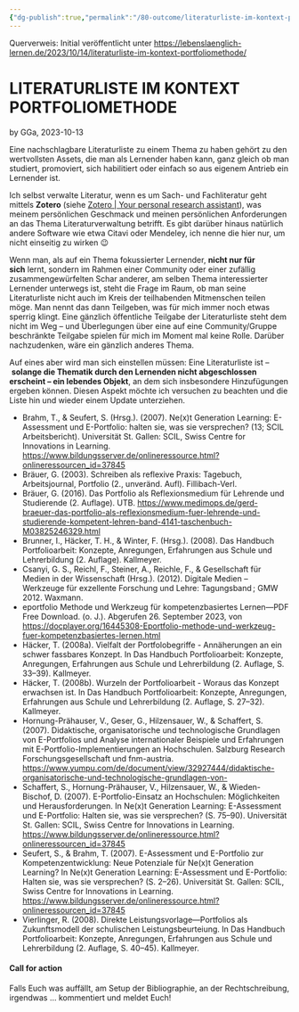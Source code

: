 ```yaml
---
{"dg-publish":true,"permalink":"/80-outcome/literaturliste-im-kontext-portfoliomethode/","tags":["class/outcome"],"noteIcon":""}
---
```


Querverweis: Initial veröffentlicht unter https://lebenslaenglich-lernen.de/2023/10/14/literaturliste-im-kontext-portfoliomethode/
# LITERATURLISTE IM KONTEXT PORTFOLIOMETHODE
by GGa, 2023-10-13

Eine nachschlagbare Literaturliste zu einem Thema zu haben gehört zu den wertvollsten Assets, die man als Lernender haben kann, ganz gleich ob man studiert, promoviert, sich habilitiert oder einfach so aus eigenem Antrieb ein Lernender ist.

Ich selbst verwalte Literatur, wenn es um Sach- und Fachliteratur geht mittels **Zotero** (siehe [Zotero | Your personal research assistant](https://www.zotero.org/)), was meinem persönlichen Geschmack und meinen persönlichen Anforderungen an das Thema Literaturverwaltung betrifft. Es gibt darüber hinaus natürlich andere Software wie etwa Citavi oder Mendeley, ich nenne die hier nur, um nicht einseitig zu wirken 😉

Wenn man, als auf ein Thema fokussierter Lernender, **nicht nur für sich** lernt, sondern im Rahmen einer Community oder einer zufällig zusammengewürfelten Schar anderer, am selben Thema interessierter Lernender unterwegs ist, steht die Frage im Raum, ob man seine Literaturliste nicht auch im Kreis der teilhabenden Mitmenschen teilen möge. Man nennt das dann Teilgeben, was für mich immer noch etwas sperrig klingt. Eine gänzlich öffentliche Teilgabe der Literaturliste steht dem nicht im Weg – und Überlegungen über eine auf eine Community/Gruppe beschränkte Teilgabe spielen für mich im Moment mal keine Rolle. Darüber nachzudenken, wäre ein gänzlich anderes Thema.

Auf eines aber wird man sich einstellen müssen: Eine Literaturliste ist – **solange die Thematik durch den Lernenden nicht abgeschlossen erscheint – ein lebendes Objekt**, an dem sich insbesondere Hinzufügungen ergeben können. Diesen Aspekt möchte ich versuchen zu beachten und die Liste hin und wieder einem Update unterziehen.

- Brahm, T., & Seufert, S. (Hrsg.). (2007). Ne(x)t Generation Learning: E-Assessment und E-Portfolio: halten sie, was sie versprechen? (13; SCIL Arbeitsbericht). Universität St. Gallen: SCIL, Swiss Centre for Innovations in Learning. https://www.bildungsserver.de/onlineressource.html?onlineressourcen_id=37845
- Bräuer, G. (2003). Schreiben als reflexive Praxis: Tagebuch, Arbeitsjournal, Portfolio (2., unveränd. Aufl). Fillibach-Verl.
- Bräuer, G. (2016). Das Portfolio als Reflexionsmedium für Lehrende und Studierende (2. Auflage). UTB. https://www.medimops.de/gerd-braeuer-das-portfolio-als-reflexionsmedium-fuer-lehrende-und-studierende-kompetent-lehren-band-4141-taschenbuch-M03825246329.html
- Brunner, I., Häcker, T. H., & Winter, F. (Hrsg.). (2008). Das Handbuch Portfolioarbeit: Konzepte, Anregungen, Erfahrungen aus Schule und Lehrerbildung (2. Auflage). Kallmeyer.
- Csanyi, G. S., Reichl, F., Steiner, A., Reichle, F., & Gesellschaft für Medien in der Wissenschaft (Hrsg.). (2012). Digitale Medien – Werkzeuge für exzellente Forschung und Lehre: Tagungsband ; GMW 2012. Waxmann.
- eportfolio Methode und Werkzeug für kompetenzbasiertes Lernen—PDF Free Download. (o. J.). Abgerufen 26. September 2023, von https://docplayer.org/16445308-Eportfolio-methode-und-werkzeug-fuer-kompetenzbasiertes-lernen.html
- Häcker, T. (2008a). Vielfalt der Portfolobegriffe - Annäherungen an ein schwer fassbares Konzept. In Das Handbuch Portfolioarbeit: Konzepte, Anregungen, Erfahrungen aus Schule und Lehrerbildung (2. Auflage, S. 33–39). Kallmeyer.
- Häcker, T. (2008b). Wurzeln der Portfolioarbeit - Woraus das Konzept erwachsen ist. In Das Handbuch Portfolioarbeit: Konzepte, Anregungen, Erfahrungen aus Schule und Lehrerbildung (2. Auflage, S. 27–32). Kallmeyer.
- Hornung-Prähauser, V., Geser, G., Hilzensauer, W., & Schaffert, S. (2007). Didaktische, organisatorische und technologische Grundlagen von E-Portfolios und Analyse internationaler Beispiele und Erfahrungen mit E-Portfolio-Implementierungen an Hochschulen. Salzburg Research Forschungsgesellschaft und fnm-austria. https://www.yumpu.com/de/document/view/32927444/didaktische-organisatorische-und-technologische-grundlagen-von-
- Schaffert, S., Hornung-Prähauser, V., Hilzensauer, W., & Wieden-Bischof, D. (2007). E-Portfolio-Einsatz an Hochschulen: Möglichkeiten und Herausforderungen. In Ne(x)t Generation Learning: E-Assessment und E-Portfolio: Halten sie, was sie versprechen? (S. 75–90). Universität St. Gallen: SCIL, Swiss Centre for Innovations in Learning. https://www.bildungsserver.de/onlineressource.html?onlineressourcen_id=37845
- Seufert, S., & Brahm, T. (2007). E-Assessment und E-Portfolio zur Kompetenzentwicklung: Neue Potenziale für Ne(x)t Generation Learning? In Ne(x)t Generation Learning: E-Assessment und E-Portfolio: Halten sie, was sie versprechen? (S. 2–26). Universität St. Gallen: SCIL, Swiss Centre for Innovations in Learning. https://www.bildungsserver.de/onlineressource.html?onlineressourcen_id=37845
- Vierlinger, R. (2008). Direkte Leistungsvorlage—Portfolios als Zukunftsmodell der schulischen Leistungsbeurteiung. In Das Handbuch Portfolioarbeit: Konzepte, Anregungen, Erfahrungen aus Schule und Lehrerbildung (2. Auflage, S. 40–45). Kallmeyer.

#### Call for action

Falls Euch was auffällt, am Setup der Bibliographie, an der Rechtschreibung, irgendwas … kommentiert und meldet Euch!